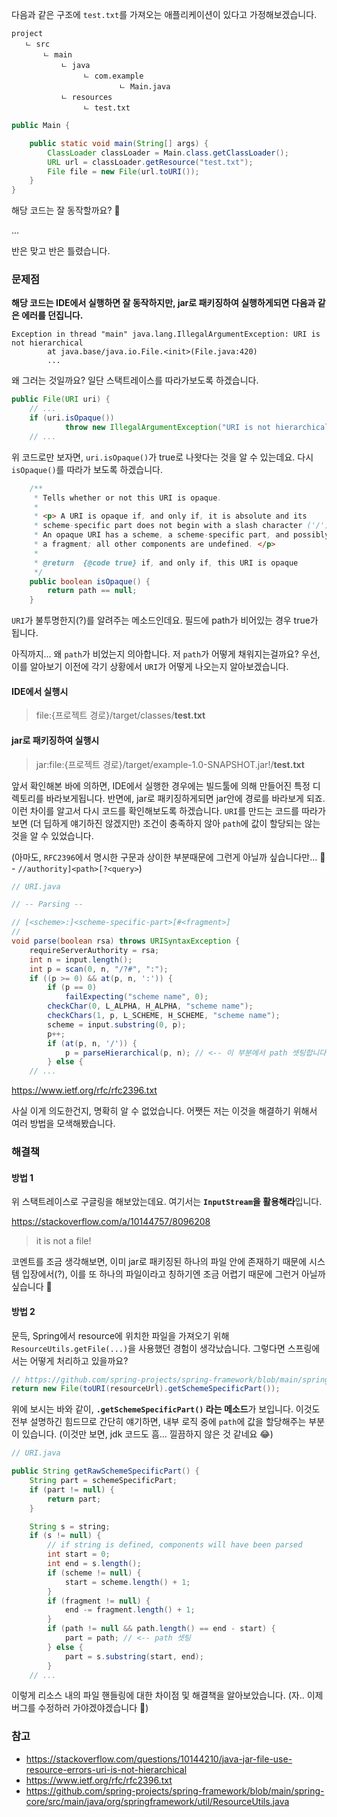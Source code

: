 
다음과 같은 구조에 `test.txt`를 가져오는 애플리케이션이 있다고 가정해보겠습니다.

```text
project
   ㄴ src
       ㄴ main
           ㄴ java
                ㄴ com.example
                        ㄴ Main.java
           ㄴ resources
                ㄴ test.txt
```

```java
public Main {

    public static void main(String[] args) {
        ClassLoader classLoader = Main.class.getClassLoader();
        URL url = classLoader.getResource("test.txt");
        File file = new File(url.toURI());
    }
}
```

해당 코드는 잘 동작할까요? 🤔

...

반은 맞고 반은 틀렸습니다.

### 문제점 

**해당 코드는 IDE에서 실행하면 잘 동작하지만, jar로 패키징하여 실행하게되면 다음과 같은 에러를 던집니다.**

```
Exception in thread "main" java.lang.IllegalArgumentException: URI is not hierarchical
        at java.base/java.io.File.<init>(File.java:420)
        ...
```

왜 그러는 것일까요? 일단 스택트레이스를 따라가보도록 하겠습니다.

```java
public File(URI uri) {
    // ...
    if (uri.isOpaque())
            throw new IllegalArgumentException("URI is not hierarchical");
    // ...
```

위 코드로만 보자면, `uri.isOpaque()`가 true로 나왓다는 것을 알 수 있는데요. 다시 `isOpaque()`를 따라가 보도록 하겠습니다.

```java
    /**
     * Tells whether or not this URI is opaque.
     *
     * <p> A URI is opaque if, and only if, it is absolute and its
     * scheme-specific part does not begin with a slash character ('/').
     * An opaque URI has a scheme, a scheme-specific part, and possibly
     * a fragment; all other components are undefined. </p>
     *
     * @return  {@code true} if, and only if, this URI is opaque
     */
    public boolean isOpaque() {
        return path == null;
    }
```

`URI`가 불투명한지(?)를 알려주는 메소드인데요. 필드에 path가 비어있는 경우 true가 됩니다.

아직까지... 왜 `path`가 비었는지 의아합니다. 저 `path`가 어떻게 채워지는걸까요? 우선, 이를 알아보기 이전에 각기 상황에서 `URI`가 어떻게 나오는지 알아보겠습니다.

#### IDE에서 실행시

> file:{프로젝트 경로}/target/classes/**test.txt**

#### jar로 패키징하여 실행시

> jar:file:{프로젝트 경로}/target/example-1.0-SNAPSHOT.jar!/**test.txt**

앞서 확인해본 바에 의하면, IDE에서 실행한 경우에는 빌드툴에 의해 만들어진 특정 디렉토리를 바라보게됩니다. 반면에, jar로 패키징하게되면 jar안에 경로를 바라보게 되죠. 이런 차이를 알고서 다시 코드를 확인해보도록 하겠습니다. `URI`를 만드는 코드를 따라가보면 (더 딥하게 얘기하진 않겠지만) 조건이 충족하지 않아 `path`에 값이 할당되는 않는 것을 알 수 있었습니다.

(아마도, `RFC2396`에서 명시한 구문과 상이한 부분때문에 그런게 아닐까 싶습니다만... 🤔 - `//authority]<path>[?<query>`)

```java
// URI.java

// -- Parsing --

// [<scheme>:]<scheme-specific-part>[#<fragment>]
//
void parse(boolean rsa) throws URISyntaxException {
    requireServerAuthority = rsa;
    int n = input.length();
    int p = scan(0, n, "/?#", ":");
    if ((p >= 0) && at(p, n, ':')) {
        if (p == 0)
            failExpecting("scheme name", 0);
        checkChar(0, L_ALPHA, H_ALPHA, "scheme name");
        checkChars(1, p, L_SCHEME, H_SCHEME, "scheme name");
        scheme = input.substring(0, p);
        p++;  
        if (at(p, n, '/')) {
            p = parseHierarchical(p, n); // <-- 이 부분에서 path 셋팅합니다.
        } else {
    // ...
```

https://www.ietf.org/rfc/rfc2396.txt

사실 이게 의도한건지, 명확히 알 수 없었습니다. 어쨋든 저는 이것을 해결하기 위해서 여러 방법을 모색해봤습니다.

### 해결책

#### 방법 1

위 스택트레이스로 구글링을 해보았는데요. 여기서는 **`InputStream`을 활용해라**입니다.

https://stackoverflow.com/a/10144757/8096208

> it is not a file!

코멘트를 조금 생각해보면, 이미 jar로 패키징된 하나의 파일 안에 존재하기 때문에 시스템 입장에서(?), 이를 또 하나의 파일이라고 칭하기엔 조금 어렵기 때문에 그런거 아닐까 싶습니다 🤔

#### 방법 2

문득, Spring에서 resource에 위치한 파일을 가져오기 위해 `ResourceUtils.getFile(...)`을 사용했던 경험이 생각났습니다. 그렇다면 스프링에서는 어떻게 처리하고 있을까요?

```java
// https://github.com/spring-projects/spring-framework/blob/main/spring-core/src/main/java/org/springframework/util/ResourceUtils.java#L214...L228
return new File(toURI(resourceUrl).getSchemeSpecificPart());
```

위에 보시는 바와 같이, **`.getSchemeSpecificPart()` 라는 메소드**가 보입니다. 이것도 전부 설명하긴 힘드므로 간단히 얘기하면, 내부 로직 중에 `path`에 값을 할당해주는 부분이 있습니다.
(이것만 보면, jdk 코드도 흠... 낄끔하지 않은 것 같네요 😂)

```java
// URI.java

public String getRawSchemeSpecificPart() {
    String part = schemeSpecificPart;
    if (part != null) {
        return part;
    }

    String s = string;
    if (s != null) {
        // if string is defined, components will have been parsed
        int start = 0;
        int end = s.length();
        if (scheme != null) {
            start = scheme.length() + 1;
        }
        if (fragment != null) {
            end -= fragment.length() + 1;
        }
        if (path != null && path.length() == end - start) {
            part = path; // <-- path 셋팅
        } else {
            part = s.substring(start, end);
        }
    // ...
```

이렇게 리소스 내의 파일 핸들링에 대한 차이점 및 해결책을 알아보았습니다. (자.. 이제 버그를 수정하러 가야겠야겠습니다 🤣)

### 참고

- https://stackoverflow.com/questions/10144210/java-jar-file-use-resource-errors-uri-is-not-hierarchical
- https://www.ietf.org/rfc/rfc2396.txt
- https://github.com/spring-projects/spring-framework/blob/main/spring-core/src/main/java/org/springframework/util/ResourceUtils.java
